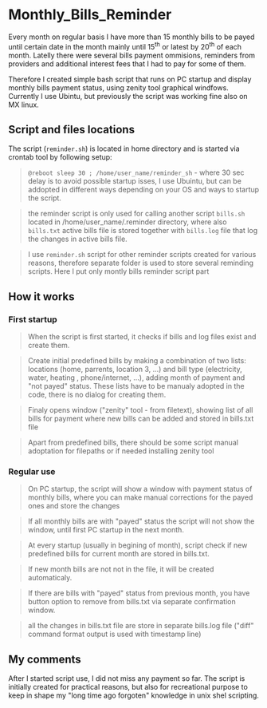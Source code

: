 # Monthly_Bills_Reminder
Every month on regular basis I have more than 15 monthly bills to be payed until certain date in the month mainly until 15<sup>th</sup> or latest by 20<sup>th</sup> of each month. Latelly there were several bills payment ommisions, reminders from providers and additional interest fees that I had to pay for some of them.

Therefore I created simple bash script that runs on PC startup and display monthly bills payment status, using zenity tool graphical windfows. Currently I use Ubintu, but previously the script was working fine also on MX linux. 

## Script and files locations
The script (```reminder.sh```) is located in home directory and is started via crontab tool by following setup:
> ``` @reboot sleep 30 ; /home/user_name/reminder_sh ``` - where 30 sec delay is to avoid possible startup isses, I use Ubuintu, but can be addopted  in different ways depending on your OS and ways to startup the script. 

> the reminder script is only used for calling another script ```bills.sh``` located in /home/user_name/.reminder directory, where also ```bills.txt``` active bills file is stored together with ```bills.log``` file that log the changes in active bills file. 

> I use ```reminder.sh``` script for other reminder scripts created for various reasons, therefore separate folder is used to store several reminding scripts. Here I put only montly bills reminder script part


## How it works

### First startup
> When the script is first started, it checks if bills and log files exist and create them.

> Create initial predefined bills by making a combination of two lists: locations (home, parrents, location 3, ...)  and bill type (electricity, water, heating , phone/internet, ...), adding month of payment and "not payed" status. These lists have to be manualy adopted in the code, there is no dialog for creating them.

> Finaly opens window ("zenity" tool - from filetext), showing list of all bills for payment where new bills can be added and stored in bills.txt file

> Apart from predefined bills, there should be some script manual adoptation for filepaths or if needed installing zenity tool 

### Regular use
> On PC startup, the script will show a window with payment status of monthly bills, where you can make manual corrections for the payed ones and store the changes

> If all monthly bills are with "payed" status the script will not show the window, until first PC startup in the next month. 

> At every startup (usually in begining of month), script check if new predefined bills for current month are stored in bills.txt. 

> If new month bills are not not in the file, it will be created automaticaly.

> If there are bills with "payed" status from previous month, you have button option to remove from bills.txt via separate confirmation window.

> all the changes in bills.txt file are store in separate bills.log file ("diff" command format output is used with timestamp line)

## My comments
After I started script use, I did not miss any payment so far.
The script is initially created for practical reasons, but also for recreational purpose to keep in shape my "long time ago forgoten" knowledge in unix shel scripting.

